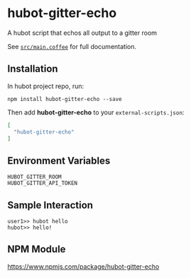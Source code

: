 # hubot-gitter-echo

A hubot script that echos all output to a gitter room

See [`src/main.coffee`](main.coffee) for full documentation.

## Installation

In hubot project repo, run:

`npm install hubot-gitter-echo --save`

Then add **hubot-gitter-echo** to your `external-scripts.json`:

```json
[
  "hubot-gitter-echo"
]
```

## Environment Variables

```
HUBOT_GITTER_ROOM
HUBOT_GITTER_API_TOKEN
```

## Sample Interaction

```
user1>> hubot hello
hubot>> hello!
```

## NPM Module

https://www.npmjs.com/package/hubot-gitter-echo
